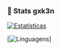 ### 👑 Stats gxk3n

[![Estatísticas](https://github-readme-stats.vercel.app/api?username=gxk3n&show_icons=true&theme=radical&card_width=500)](https://github.com/anuraghazra/github-readme-stats)

[![Linguagens](https://github-readme-stats.vercel.app/api/top-langs/?username=gxk3n&layout=normal&theme=radical&card_width=500&cache_seconds=1
)]
